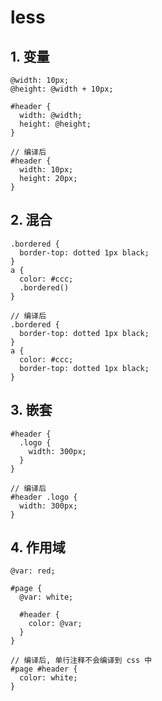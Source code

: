 # less

## 1. 变量

```less
@width: 10px;
@height: @width + 10px;

#header {
  width: @width;
  height: @height;
}

// 编译后
#header {
  width: 10px;
  height: 20px;
}
```

## 2. 混合

```less
.bordered {
  border-top: dotted 1px black;
}
a {
  color: #ccc;
  .bordered()
}

// 编译后
.bordered {
  border-top: dotted 1px black;
}
a {
  color: #ccc;
  border-top: dotted 1px black;
}
```

## 3. 嵌套

```less
#header {
  .logo {
    width: 300px;
  }
}

// 编译后
#header .logo {
  width: 300px;
}
```

## 4. 作用域

```less
@var: red;

#page {
  @var: white;
  
  #header {
    color: @var; 
  }
}

// 编译后, 单行注释不会编译到 css 中
#page #header {
  color: white;
}
```
